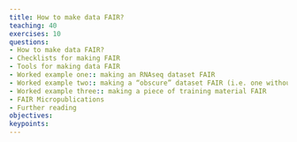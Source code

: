```yaml
---
title: How to make data FAIR?
teaching: 40
exercises: 10
questions:
- How to make data FAIR?
- Checklists for making FAIR
- Tools for making data FAIR
- Worked example one:: making an RNAseq dataset FAIR
- Worked example two:: making a “obscure” dataset FAIR (i.e. one without a metadata standard or public repository)
- Worked example three:: making a piece of training material FAIR
- FAIR Micropublications
- Further reading
objectives:
keypoints:
---
```

